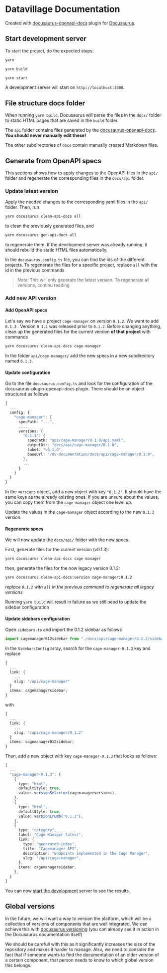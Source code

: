 # Datavillage Documentation

Created with [docusaurus-openapi-docs](https://github.com/PaloAltoNetworks/docusaurus-openapi-docs) plugin for [Docusaurus](https://docusaurus.io/).

## Start development server

To start the project, do the expected steps:

```bash
yarn
```

```bash
yarn build
```

```bash
yarn start
```

A development server will start on `http://localhost:3000`.

## File structure docs folder

When running `yarn build`, Docusaurus will parse the files in the `docs/` folder to static HTML pages that are saved in the `build` folder.

The `api` folder contains files generated by the [docusaurus-openapi-docs](https://github.com/PaloAltoNetworks/docusaurus-openapi-docs). **You should never manually edit these!**

The other subdirectories of `docs` contain manually created Markdown files.

## Generate from OpenAPI specs

This sections shows how to apply changes to the OpenAPI files in the `api/` folder and regenerate the corresponding files in the `docs/api` folder.

### Update latest version

Apply the needed changes to the corresponding yaml files in the `api/` folder. Then, run

```bash
yarn docusaurus clean-api-docs all
```

to clean the previously generated files, and

```bash
yarn docusaurus gen-api-docs all
```

to regenerate them. If the development server was already running, it should rebuild the static HTML files automatically.

In the `docusaurus.config.ts` file, you can find the ids of the different projects. To regenerate the files for a specific project, replace `all` with the id in the previous commands

> _Note:_ This will only generate the latest version. To regenerate all versions, continu reading

### Add new API version

#### Add OpenAPI specs

Let's say we have a project `cage-manager` on version `0.1.2`. We want to add `0.1.3` . Version `0.1.1` was released prior to `0.1.2`.
Before changing anything, clean up the generated files for the current version **of that project** with commands

```bash
yarn docusaurus clean-api-docs cage-manager
```

In the folder `api/cage-manager/` add the new specs in a new subdirectory named `0.1.3`.

#### Update configuration

Go to the file `docusaurus.config.ts` and look for the configuration of the docusaurus-plugin-openapi-docs plugin.
There should be an object structured as follows

```typescript
{
  ...
  config: {
    "cage-manager": {
      specPath: "...",
      ...,
      versions: {
        "0.1.1": {
          specPath: "api/cage-manager/0.1.0/api.yaml",
          outputDir: "docs/api/cage-manager/0.1.0",
          label: "v0.1.0",
          baseUrl: "/dv-documentation/docs/api/cage-manager/0.1.0",
        },
        ...
      }
    }
  }
}
```

In the `versions` object, add a new object with key `"0.1.2"`. It should have the same keys as the already existing ones. If you are unsure about the values, you can copy them from the `cage-manager` object one level up.

Update the values in the `cage-manager` object according to the new `0.1.3` version.

#### Regenerate specs

We will now update the `docs/api/` folder with the new specs.

First, generate files for the current version (v0.1.3):

```bash
yarn docusaurus clean-api-docs cage-manager
```

then, generate the files for the now legacy version 0.1.2:

```bash
yarn docusaurus clean-api-docs:version cage-manager:0.1.2
```

_replace `0.1.2` with `all` in the previous command to regenerate all legacy versions_

Running `yarn build` will result in failure as we still need to update the sidebar configuration

#### Update sidebars configuration

Open `sidebars.ts` and import the 0.1.2 sidebar as follows

```typescript
import cagemanager012sidebar from "./docs/api/cage-manager/0.1.2/sidebar";
```

In the `SidebarsConfig` array, search for the `cage-manager-0.1.2` key and replace

```typescript
{
  ...
  link: {
    ...
    slug: "/api/cage-manager"
  }
  items: cagemanagersidebar;
}
```

with

```typescript
{
  ...
  link: {
    ...
    slug: "/api/cage-manager/0.1.2"
  }
  items: cagemanager012sidebar;
}
```

Then, add a new object with key `cage-manager-0.1.3` that looks as follows:

```typescript
[
  ...
  "cage-manager-0.1.3": {
    {
      type: "html",
      defaultStyle: true,
      value: versionSelector(cagemanagerversions),
    },
    {
      type: "html",
      defaultStyle: true,
      value: versionCrumb("0.1.3"),
    },
    {
      type: "category",
      label: "Cage Manager latest",
      link: {
        type: "generated-index",
        title: "Cagemanager API",
        description: "Endpoints implemented in the Cage Manager",
        slug: "/api/cage-manager",
      },
      items: cagemanagersidebar,
    },
  }
]
```

You can now [start the development](#start-development-server) server to see the results.

## Global versions

In the future, we will want a way to version the platform, which will be a collection of versions of components that are well integrated. We can achieve this with [docusaurus versioning](https://docusaurus.io/docs/versioning) (you can already see it in action in the Docusaurus documentation itself)

We should be carefull with this as it significantly increases the size of the repository and makes it harder to manage. Also, we need to consider the fact that if someone wants to find the documentation of an older version of a certain component, that person needs to know to which global version this belongs.
